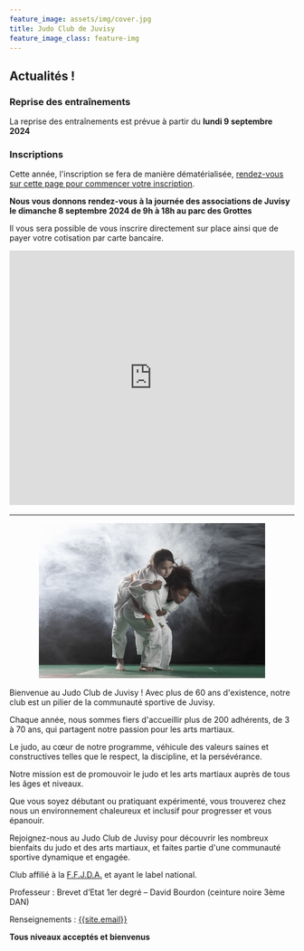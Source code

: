 ```yaml
---
feature_image: assets/img/cover.jpg
title: Judo Club de Juvisy
feature_image_class: feature-img
---
```


## Actualités !

### Reprise des entraînements

La reprise des entraînements est prévue à partir du **lundi 9 septembre 2024**

### Inscriptions

Cette année, l'inscription se fera de manière dématérialisée, [rendez-vous sur cette page pour commencer votre inscription](inscription.html).

**Nous vous donnons rendez-vous à la journée des associations de Juvisy le dimanche 8 septembre 2024 de 9h à 18h au parc des Grottes**

Il vous sera possible de vous inscrire directement sur place ainsi que de payer votre cotisation par carte bancaire.

<div style="text-align:center">
<iframe src="https://www.google.com/maps/embed?pb=!1m18!1m12!1m3!1d5248.870679813506!2d2.3723121042405397!3d48.69503056203868!2m3!1f0!2f0!3f0!3m2!1i1024!2i768!4f13.1!3m3!1m2!1s0x47e675f55eee3aed%3A0x9eedd56b7f1fd49d!2sParc%20des%20Grottes!5e0!3m2!1sen!2sfr!4v1720262833390!5m2!1sen!2sfr" style="width:100%; height:450px; border:0;" allowfullscreen="" loading="lazy" referrerpolicy="no-referrer-when-downgrade"></iframe>
</div>

---

<div style="text-align:center">
    <img src="assets/img/main.jpg" />
</div>

Bienvenue au Judo Club de Juvisy ! Avec plus de 60 ans d'existence, notre club est un pilier de la communauté sportive de Juvisy.

Chaque année, nous sommes fiers d'accueillir plus de 200 adhérents, de 3 à 70 ans, qui partagent notre passion pour les arts martiaux.

Le judo, au cœur de notre programme, véhicule des valeurs saines et constructives telles que le respect, la discipline, et la persévérance.

Notre mission est de promouvoir le judo et les arts martiaux auprès de tous les âges et niveaux.

Que vous soyez débutant ou pratiquant expérimenté, vous trouverez chez nous un environnement chaleureux et inclusif pour progresser et vous épanouir.

Rejoignez-nous au Judo Club de Juvisy pour découvrir les nombreux bienfaits du judo et des arts martiaux, et faites partie d'une communauté sportive dynamique et engagée.

Club affilié à la [F.F.J.D.A.](https://www.ffjudo.com/) et ayant le label national.

Professeur : Brevet d’Etat 1er degré – David Bourdon (ceinture noire 3ème DAN)

Renseignements : [{{site.email}}](mailto:{{site.email}})

**Tous niveaux acceptés et bienvenus**